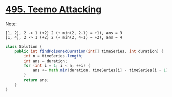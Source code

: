 # [495. Teemo Attacking](https://leetcode.com/problems/teemo-attacking)

Note:

```
[1, 2], 2 -> 1 (+2) 2 (+ min(2, 2-1) = +1), ans = 3
[1, 4], 2 -> 1 (+2) 2 (+ min(2, 4-1) = +2), ans = 4
```

```java
class Solution {
    public int findPoisonedDuration(int[] timeSeries, int duration) {
        int n = timeSeries.length;
        int ans = duration;
        for (int i = 1; i < n; ++i) {
            ans += Math.min(duration, timeSeries[i] - timeSeries[i - 1]);
        }
        return ans;
    }
}
```
